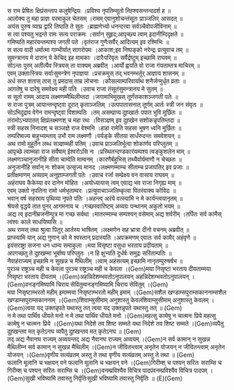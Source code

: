 

  
स राम प्रेषितः क्षिप्रंसन्ताप कलुषेन्द्रियः ।प्रविश्य नृपतिम्सूतो निह्श्वसन्तन्ददर्श ह  ॥   
आलोक्य तु महा प्राज्ञः परमाकुल चेतसम् ।रामम् एवानुशोचन्तंसूतः प्राञ्जलिर् आसदत्  ॥   
अयंस पुरुष व्याघ्र द्वारि तिष्ठति ते सुतः ।ब्राह्मणेभ्यो धनन्दत्त्वा सर्वञ्चैवोपजीविनाम्  ॥   
स त्वा पश्यतु भद्रन्ते रामः सत्य पराक्रमः ।सर्वान् सुहृद;आपृच्छ्य त्वाम् इदानीम्दिदृक्षते  ॥   
गमिष्यति महारंयन्तम्पश्य जगती पते ।वृतंराज गुणैःसर्वैर् आदित्यम् इव रश्मिभिः  ॥   
स सत्य वादी धर्मात्मा गाम्भीर्यात् सागरोपमः ।आकाश;इव निष्पङ्को नरेन्द्रः प्रत्युवाच तम्  ॥   
सुमन्त्रानय मे दारान् ये केचिद् इह मामकाः ।दारैःपरिवृतः सर्वैर्द्रष्टुम् इच्छामि राघवम्  ॥   
सोऽन्तः पुरम् अतीत्यैव स्त्रियस् ता वाक्यम् अब्रवीत् ।आर्यो ह्वयति वो राजा गंयताम्तत्र माचिरम्  ॥   
एवम् उक्ताःस्त्रियः सर्वाःसुमन्त्रेण नृपाज्ञया ।प्रचक्रमुस् तद् भवनम्भर्तुर् आज्ञाय शासनम्  ॥   
अर्ध सप्त शतास् तास् तु प्रमदास् ताम्र लोचनाः ।कौसल्याम्परिवार्याथ शनैर्जग्मुर्धृत व्रताः  ॥   
आगतेषु च दारेषु समवेक्ष्य मही पतिः ।उवाच राजा तंसूतंसुमन्त्रानय मे सुतम्  ॥   
स सूतो रामम् आदाय लक्ष्मणम्मैथिलीम्तदा ।जगामाभिमुखस् तूर्णंसकाशञ्जगती पतेः  ॥   
स राजा पुत्रम् आयान्तन्दृष्ट्वा दूरात् कृताञ्जलिम् ।उत्पपातासनात् तूर्णम् आर्तः स्त्री जन संवृतः  ॥   
सोऽभिदुद्राव वेगेन रामन्दृष्ट्वा विशाम्पतिः ।तम् असम्प्राप्य दुह्खार्तः पपात भुवि मूर्छितः  ॥   
तंरामोऽभ्यपातत् क्षिप्रंलक्ष्मणश् च महा रथः ।विसञ्ज्ञम् इव दुह्खेन सशोकन्नृपतिम्तदा  ॥   
स्त्री सहस्र निनादश् च सञ्जज्ञे राज वेश्मनि ।हाहा रामेति सहसा भूषण ध्वनि मूर्छितः  ॥   
तम्परिष्वज्य बाहुभ्याम्ताव् उभौ राम लक्ष्मणौ ।पर्यङ्के सीतया सार्धंरुदन्तः समवेशयन्  ॥   
अथ रामो मुहूर्तेन लब्ध सञ्ज्ञम्मही पतिम् ।उवाच प्राञ्जलिर्भूत्वा शोकार्णव परिप्लुतम्  ॥   
आपृच्छे त्वाम्महा राज सर्वेषाम् ईश्वरोऽसि नः ।प्रस्थितन्दण्डकारंयम्पश्य त्वङ्कुशलेन माम्  ॥   
लक्ष्मणञ्चानुजानीहि सीता चाम्वेति माम्वनम् ।कारणैर्बहुभिस् तथ्यैर्वार्यमाणौ न चेच्छतः  ॥   
अनुजानीहि सर्वान् नः शोकम् उत्सृज्य मानद ।लक्ष्मणम्माम्च सीताम्च प्रजापतिर् इव प्रजाः  ॥   
प्रतीक्षमाणम् अव्यग्रम् अनुज्ञाम्जगती पतेः ।उवाच रर्जा सम्प्रेक्ष्य वन वासाय राघवम्  ॥   
अहंराघव कैकेय्या वर दानेन मोहितः ।अयोध्यायास् त्वम् एवाद्य भव राजा निगृह्य माम्  ॥   
एवम् उक्तो नृपतिना रामो धर्मभृताम्वरः ।प्रत्युवाचाञ्जलिम्कृत्वा पितरंवाक्य कोविदः  ॥   
भवान् वर्ष सहस्राय पृथिव्या नृपते पतिः ।अहन्त्व् अरंये वत्स्यामि न मे कार्यन्त्वयानृतम्  ॥   
श्रेयसे वृद्धये तात पुनर् आगमनाय च ।गच्छस्वारिष्टम् अव्यग्रः पन्थानम् अकुतो भयम्  ॥   
अद्य त्व् इदानीम्रजनीम्पुत्र मा गच्छ सर्वथा ।मातरम्माम्च सम्पश्यन् वसेमाम् अद्य शर्वरीम् ।तर्पितः सर्व कामैस् त्वंश्वः काले साधयिष्यसि  ॥   
अथ रामस् तथा श्रुत्वा पितुर् आर्तस्य भाषितम् ।लक्ष्मणेन सह भ्रात्रा दीनो वचनम् अब्रवीत्  ॥   
प्राप्स्यामि यान् अद्य गुणान् को मे श्वस्तान् प्रदास्यति ।अपक्रमणम् एवातः सर्व कामैर् अहंवृणे  ॥   
इयंसराष्ट्रा सजना धन धाम्य समाकुला ।मया विसृष्टा वसुधा भरताय प्रदीयताम्  ॥   
अपगच्छतु ते दुह्खम्मा भूर्बाष्प परिप्लुतः ।न हि क्षुभ्यति दुर्धर्षः समुद्रः सरिताम्पतिः  ॥   
नैवाहंराज्यम् इच्छामि न सुखन्न च मैथिलीम् ।त्वाम् अहंसत्यम् इच्छामि नानृतम्पुरुषर्षभ  ॥   
पुरञ्च राष्ट्रञ्च मही च केवला पुरञ्च राष्ट्रञ्च मही च केवला ।(Gem)मया निसृष्टा भरताय दीयताम्मया निसृष्टा भरताय दीयताम् ।(Gem)अहन्निदेशम्भवतोऽनुपालयन् अहन्निदेशम्भवतोऽनुपालयन् ।(Gem)वनङ्गमिष्यामि चिराय सेवितुम्वनङ्गमिष्यामि चिराय सेवितुम् ।(Gem)  
मया निसृष्टाम्भरतो महीम् इमाम्मया निसृष्टाम्भरतो महीम् इमाम् ।(Gem)सशैल खण्डाम्सपुराम्सकाननाम्सशैल खण्डाम्सपुराम्सकाननाम् ।(Gem)शिवाम्सुसीमाम् अनुशास्तु केवलंशिवाम्सुसीमाम् अनुशास्तु केवलम् ।(Gem)त्वया यद् उक्तन्नृपते यथास्तु तत् त्वया यद् उक्तन्नृपते यथास्तु तत्  ॥ (Gem)  
न मे तथा पार्थिव धीयते मनो न मे तथा पार्थिव धीयते मनो ।(Gem)महत्सु कामेषु न चात्मनः प्रिये महत्सु कामेषु न चात्मनः प्रिये ।(Gem)यथा निदेशे तव शिष्ट सम्मते यथा निदेशे तव शिष्ट सम्मते ।(Gem)व्यपैतु दुह्खन्तव मत् कृतेऽनघ व्यपैतु दुह्खन्तव मत् कृतेऽनघ  ॥ (Gem)  
तद् अद्य नैवानघ राज्यम् अव्ययन्तद् अद्य नैवानघ राज्यम् अव्ययम् ।(Gem)न सर्व कामान् न सुखन्न मैथिलीम्न सर्व कामान् न सुखन्न मैथिलीम् ।(Gem)न जीवितन्त्वाम् अनृतेन योजयन् न जीवितन्त्वाम् अनृतेन योजयन् ।(Gem)वृणीय सत्यंव्रतम् अस्तु ते तथा वृणीय सत्यंव्रतम् अस्तु ते तथा  ॥ (Gem)  
फलानि मूलानि च भक्षयन् वने फलानि मूलानि च भक्षयन् वने ।(Gem)गिरीम्श् च पश्यन् सरितः सराम्सि च गिरीम्श् च पश्यन् सरितः सराम्सि च ।(Gem)वनम्प्रविश्यैव विचित्र पादपंवनम्प्रविश्यैव विचित्र पादपम् ।(Gem)सुखी भविष्यामि तवास्तु निर्वृतिःसुखी भविष्यामि तवास्तु निर्वृतिः  ॥ (E)(Gem)  
